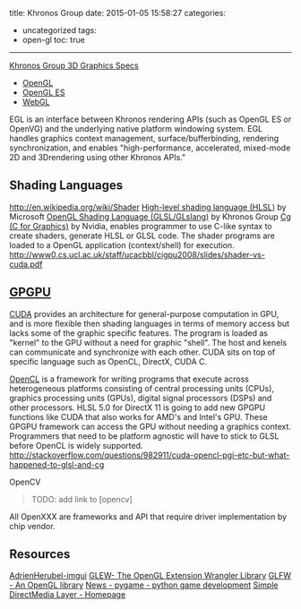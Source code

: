 title: Khronos Group
date: 2015-01-05 15:58:27
categories:
- uncategorized
tags:
- open-gl
toc: true
---

[Khronos Group 3D Graphics Specs](http://en.wikipedia.org/wiki/Khronos_Group)
- [OpenGL](http://en.wikipedia.org/wiki/OpenGL)
- [OpenGL ES](http://en.wikipedia.org/wiki/OpenGL_ES)
- [WebGL](http://en.wikipedia.org/wiki/WebGL)

EGL is an interface between Khronos rendering APIs (such as OpenGL ES or OpenVG) and the underlying native platform windowing system. EGL handles graphics context management, surface/bufferbinding, rendering synchronization, and enables "high-performance, accelerated, mixed-mode 2D and 3Drendering using other Khronos APIs."

## Shading Languages

http://en.wikipedia.org/wiki/Shader
[High-level shading language (HLSL)](http://en.wikipedia.org/wiki/High-level_shader_language) by Microsoft
[OpenGL Shading Language (GLSL/GLslang)](http://en.wikipedia.org/wiki/GLSL) by Khronos Group
[Cg (C for Graphics)](http://en.wikipedia.org/wiki/Cg_(programming_language)) by Nvidia, enables programmer to use C-like syntax to create shaders, generate HLSL or GLSL code.
The shader programs are loaded to a OpenGL application (context/shell) for execution.
http://www0.cs.ucl.ac.uk/staff/ucacbbl/cigpu2008/slides/shader-vs-cuda.pdf

## [GPGPU](http://en.wikipedia.org/wiki/GPGPU)

[CUDA](http://en.wikipedia.org/wiki/CUDA) provides an architecture for general-purpose computation in GPU, and is more flexible then shading languages in terms of memory access but lacks some of the graphic specific features. The program is loaded as "kernel" to the GPU without a need for graphic "shell". The host and kenels can communicate and synchronize with each other.
CUDA sits on top of specific language such as  OpenCL, DirectX, CUDA C. 

[OpenCL](http://en.wikipedia.org/wiki/OpenCL) is a framework for writing programs that execute across heterogeneous platforms consisting of central processing units (CPUs), graphics processing units (GPUs), digital signal processors (DSPs) and other processors.
HLSL 5.0 for DirectX 11 is going to add new GPGPU functions like CUDA that also works for AMD's and Intel's GPU.
These GPGPU framework can access the GPU without needing a graphics context.
Programmers that need to be platform agnostic will have to stick to GLSL before OpenCL is widely supported.
http://stackoverflow.com/questions/982911/cuda-opencl-pgi-etc-but-what-happened-to-glsl-and-cg

OpenCV

> TODO: add link to [opencv]

All OpenXXX are frameworks and API that require driver implementation by chip vendor.

## Resources

[AdrienHerubel-imgui](https://github.com/AdrienHerubel/imgui)
[GLEW- The OpenGL Extension Wrangler Library](http://glew.sourceforge.net/)
[GLFW - An OpenGL library](http://www.glfw.org/)
[News - pygame - python game development](http://www.pygame.org/news.html)
[Simple DirectMedia Layer - Homepage](http://www.libsdl.org/)
